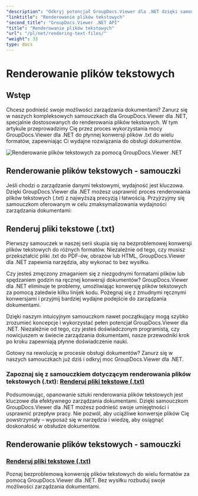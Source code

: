 ```yaml
---
"description": "Odkryj potencjał GroupDocs.Viewer dla .NET dzięki samouczkom dotyczącym renderowania plików tekstowych. Konwertuj pliki .txt do różnych formatów w celu lepszego zarządzania dokumentami."
"linktitle": "Renderowanie plików tekstowych"
"second_title": "GroupDocs.Viewer .NET API"
"title": "Renderowanie plików tekstowych"
"url": "/pl/net/rendering-text-files/"
"weight": 33
type: docs
---
```

# Renderowanie plików tekstowych

## Wstęp

Chcesz podnieść swoje możliwości zarządzania dokumentami? Zanurz się w naszych kompleksowych samouczkach dla GroupDocs.Viewer dla .NET, specjalnie dostosowanych do renderowania plików tekstowych. W tym artykule przeprowadzimy Cię przez proces wykorzystania mocy GroupDocs.Viewer dla .NET do płynnej konwersji plików .txt do wielu formatów, zapewniając Ci wydajne rozwiązania do obsługi dokumentów.

![Renderowanie plików tekstowych za pomocą GroupDocs.Viewer .NET](/viewer/rendering-text-files/image.png)

## Renderowanie plików tekstowych - samouczki

Jeśli chodzi o zarządzanie danymi tekstowymi, wydajność jest kluczowa. Dzięki GroupDocs.Viewer dla .NET możesz usprawnić proces renderowania plików tekstowych (.txt) z najwyższą precyzją i łatwością. Przyjrzyjmy się samouczkom oferowanym w celu zmaksymalizowania wydajności zarządzania dokumentami:

## Renderuj pliki tekstowe (.txt)

Pierwszy samouczek w naszej serii skupia się na bezproblemowej konwersji plików tekstowych do różnych formatów. Niezależnie od tego, czy musisz przekształcić pliki .txt do PDF-ów, obrazów lub HTML, GroupDocs.Viewer dla .NET zapewnia narzędzia, aby wykonać to bez wysiłku. 

Czy jesteś zmęczony zmaganiem się z niezgodnymi formatami plików lub spędzaniem godzin na ręcznej konwersji dokumentów? GroupDocs.Viewer dla .NET eliminuje te problemy, umożliwiając konwersję plików tekstowych za pomocą zaledwie kilku linijek kodu. Pożegnaj się z żmudnymi ręcznymi konwersjami i przyjmij bardziej wydajne podejście do zarządzania dokumentami.

Dzięki naszym intuicyjnym samouczkom nawet początkujący mogą szybko zrozumieć koncepcje i wykorzystać pełen potencjał GroupDocs.Viewer dla .NET. Niezależnie od tego, czy jesteś doświadczonym programistą, czy nowicjuszem w świecie zarządzania dokumentami, nasze przewodniki krok po kroku zapewniają płynne doświadczenie nauki.

Gotowy na rewolucję w procesie obsługi dokumentów? Zanurz się w naszych samouczkach już dziś i odkryj moc GroupDocs.Viewer dla .NET.

### Zapoznaj się z samouczkiem dotyczącym renderowania plików tekstowych (.txt): [Renderuj pliki tekstowe (.txt)](./render-txt/)

Podsumowując, opanowanie sztuki renderowania plików tekstowych jest kluczowe dla efektywnego zarządzania dokumentami. Dzięki samouczkom GroupDocs.Viewer dla .NET możesz podnieść swoje umiejętności i usprawnić przepływ pracy. Nie pozwól, aby uciążliwe konwersje plików Cię powstrzymały – wyposaż się w narzędzia i wiedzę, aby osiągnąć doskonałość w obsłudze dokumentów.
## Renderowanie plików tekstowych - samouczki
### [Renderuj pliki tekstowe (.txt)](./render-txt/)
Poznaj bezproblemową konwersję plików tekstowych do wielu formatów za pomocą GroupDocs.Viewer dla .NET. Bez wysiłku rozbuduj swoje możliwości zarządzania dokumentami.